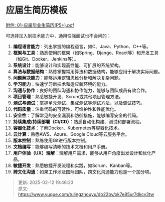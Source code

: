 # 应届生简历模板

[附件: 01-应届毕业生简历(P5+).pdf](./attachments/7wuq5bBX0rOmAVbT/01-应届毕业生简历(P5+).pdf)

可选择加入到技术能力中，通用性强面试也不会问的：

1. **<font style="color:rgb(6, 6, 7);">编程语言能力</font>**<font style="color:rgb(6, 6, 7);">：列出掌握的编程语言，如C、Java、Python、C++等。</font>
2. **<font style="color:rgb(6, 6, 7);">框架与工具</font>**<font style="color:rgb(6, 6, 7);">：熟悉使用的框架（如Spring、Django、React等）和开发工具（如Git、Docker、Jenkins等）。</font>
3. **<font style="color:rgb(6, 6, 7);">系统设计</font>**<font style="color:rgb(6, 6, 7);">：能够设计和实现高性能、可扩展的系统架构。</font>
4. **<font style="color:rgb(6, 6, 7);">算法与数据结构</font>**<font style="color:rgb(6, 6, 7);">：熟练掌握常用算法和数据结构，能够应用于解决实际问题。</font>
5. **<font style="color:rgb(6, 6, 7);">问题解决能力</font>**<font style="color:rgb(6, 6, 7);">：能够运用逻辑思维分析和解决复杂问题。</font>
6. **<font style="color:rgb(6, 6, 7);">学习能力</font>**<font style="color:rgb(6, 6, 7);">：快速学习新技术和适应新环境的能力。</font>
7. **<font style="color:rgb(6, 6, 7);">沟通与协作</font>**<font style="color:rgb(6, 6, 7);">：良好的团队沟通和协作能力，能够与团队成员有效合作。</font>
8. **<font style="color:rgb(6, 6, 7);">项目管理</font>**<font style="color:rgb(6, 6, 7);">：熟悉敏捷开发、Scrum或其他项目管理方法。</font>
9. **<font style="color:rgb(6, 6, 7);">测试与调试</font>**<font style="color:rgb(6, 6, 7);">：掌握单元测试、集成测试等测试方法，以及调试技巧。</font>
10. **<font style="color:rgb(6, 6, 7);">代码质量</font>**<font style="color:rgb(6, 6, 7);">：注重代码的可读性、可维护性和性能优化。</font>
11. **<font style="color:rgb(6, 6, 7);">安全性</font>**<font style="color:rgb(6, 6, 7);">：了解常见的安全漏洞和防御措施，能够编写安全的代码。</font>
12. **<font style="color:rgb(6, 6, 7);">持续集成/持续部署（CI/CD）</font>**<font style="color:rgb(6, 6, 7);">：熟悉自动化构建、测试和部署流程。</font>
13. **<font style="color:rgb(6, 6, 7);">容器化技术</font>**<font style="color:rgb(6, 6, 7);">：了解Docker、Kubernetes等容器化技术。</font>
14. **<font style="color:rgb(6, 6, 7);">云计算</font>**<font style="color:rgb(6, 6, 7);">：熟悉AWS、Azure、Google Cloud等云服务平台。</font>
15. **<font style="color:rgb(6, 6, 7);">版本控制</font>**<font style="color:rgb(6, 6, 7);">：熟练使用Git进行版本控制。</font>
16. **<font style="color:rgb(6, 6, 7);">文档编写</font>**<font style="color:rgb(6, 6, 7);">：能够编写清晰的技术文档和用户手册。</font>
17. **<font style="color:rgb(6, 6, 7);">用户体验（UX）理解</font>**<font style="color:rgb(6, 6, 7);">：理解用户需求，能够从用户角度出发设计和优化产品。</font>
18. **<font style="color:rgb(6, 6, 7);">敏捷开发</font>**<font style="color:rgb(6, 6, 7);">：熟悉敏捷开发流程和实践，如Scrum、Kanban等。</font>
19. **<font style="color:rgb(6, 6, 7);">跨文化沟通</font>**<font style="color:rgb(6, 6, 7);">：如果工作涉及国际团队，跨文化沟通能力也是一个加分项。</font>



> 更新: 2025-02-12 19:46:23  
> 原文: <https://www.yuque.com/tulingzhouyu/db22bv/xk7e85ur7dkcv3tw>